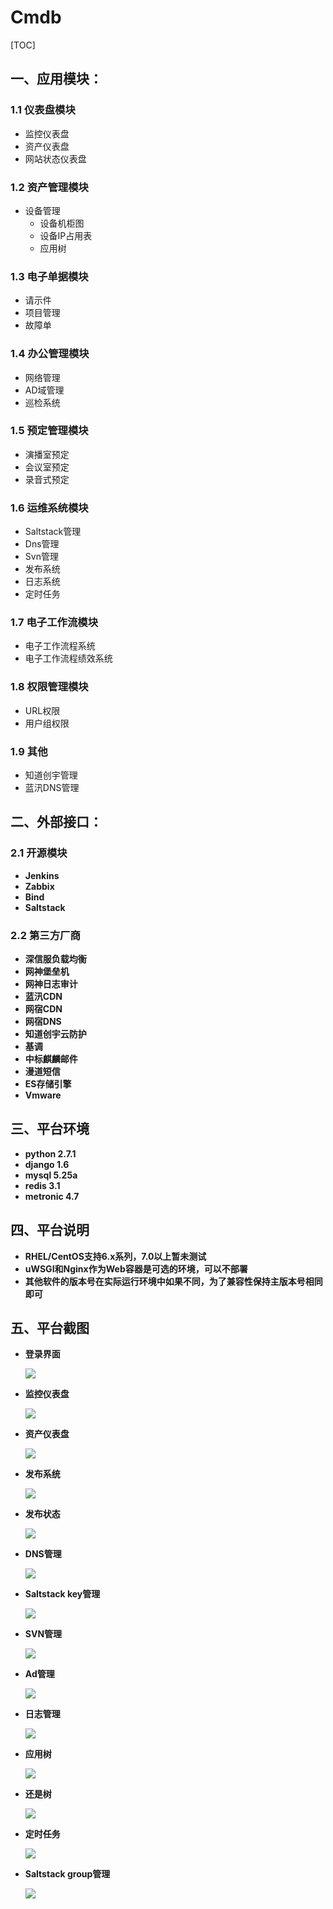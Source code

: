 # Cmdb

[TOC]

## 一、应用模块：

### 1.1 仪表盘模块

* 监控仪表盘
* 资产仪表盘
* 网站状态仪表盘

### 1.2 资产管理模块

* 设备管理
    * 设备机柜图
    * 设备IP占用表
    * 应用树

### 1.3 电子单据模块

* 请示件
* 项目管理
* 故障单

### 1.4 办公管理模块

* 网络管理
* AD域管理
* 巡检系统

### 1.5 预定管理模块

* 演播室预定
* 会议室预定
* 录音式预定

### 1.6 运维系统模块

* Saltstack管理
* Dns管理
* Svn管理
* 发布系统
* 日志系统
* 定时任务

### 1.7 电子工作流模块

* 电子工作流程系统
* 电子工作流程绩效系统

### 1.8 权限管理模块

* URL权限
* 用户组权限

### 1.9 其他

* 知道创宇管理
* 蓝汛DNS管理

## 二、外部接口：

### 2.1 开源模块
* **Jenkins**
* **Zabbix**
* **Bind**
* **Saltstack**

### 2.2 第三方厂商
* **深信服负载均衡**
* **网神堡垒机**
* **网神日志审计**
* **蓝汛CDN**
* **网宿CDN**
* **网宿DNS**
* **知道创宇云防护**
* **基调**
* **中标麒麟邮件**
* **漫道短信**
* **ES存储引擎**
* **Vmware**


## 三、平台环境

* **python 2.7.1**
* **django 1.6**
* **mysql 5.25a** 
* **redis 3.1**
* **metronic 4.7**

## 四、平台说明

* **RHEL/CentOS支持6.x系列，7.0以上暂未测试**
* **uWSGI和Nginx作为Web容器是可选的环境，可以不部署**
* **其他软件的版本号在实际运行环境中如果不同，为了兼容性保持主版本号相同即可**

## 五、平台截图

* **登录界面**

    ![](http://upload-images.jianshu.io/upload_images/6358192-a293edd2119cfe1f.png?imageMogr2/auto-orient/strip%7CimageView2/2/w/1240)

* **监控仪表盘**

    ![](http://upload-images.jianshu.io/upload_images/6358192-822d259067131aab.png?imageMogr2/auto-orient/strip%7CimageView2/2/w/1240)

* **资产仪表盘**

    ![](http://upload-images.jianshu.io/upload_images/6358192-d88af1a3991eaee2.png?imageMogr2/auto-orient/strip%7CimageView2/2/w/1240)

* **发布系统**

    ![](http://upload-images.jianshu.io/upload_images/6358192-9488bdcc69cf5993.png?imageMogr2/auto-orient/strip%7CimageView2/2/w/1240)

* **发布状态**

    ![](http://upload-images.jianshu.io/upload_images/6358192-60a750aafbc72ae5.png?imageMogr2/auto-orient/strip%7CimageView2/2/w/1240)

* **DNS管理**

    ![](http://upload-images.jianshu.io/upload_images/6358192-4d8d7999ea111a93.png?imageMogr2/auto-orient/strip%7CimageView2/2/w/1240)

* **Saltstack key管理**

    ![](http://upload-images.jianshu.io/upload_images/6358192-d63b1d75e27ed452.png?imageMogr2/auto-orient/strip%7CimageView2/2/w/1240)

* **SVN管理**

    ![](http://upload-images.jianshu.io/upload_images/6358192-2b35744c43372a2b.png?imageMogr2/auto-orient/strip%7CimageView2/2/w/1240)

* **Ad管理**

    ![](http://upload-images.jianshu.io/upload_images/6358192-0f8ab1c0295c2da5.png?imageMogr2/auto-orient/strip%7CimageView2/2/w/1240)

* **日志管理**

    ![](http://upload-images.jianshu.io/upload_images/6358192-413fc3fcb9218906.png?imageMogr2/auto-orient/strip%7CimageView2/2/w/1240)

* **应用树**

    ![](http://upload-images.jianshu.io/upload_images/6358192-aec947991b1fdd34.png?imageMogr2/auto-orient/strip%7CimageView2/2/w/1240)

* **还是树**

    ![](http://upload-images.jianshu.io/upload_images/6358192-299c573defdd2609.png?imageMogr2/auto-orient/strip%7CimageView2/2/w/1240)

* **定时任务**

    ![](http://upload-images.jianshu.io/upload_images/6358192-aa11ff8fc647c11f.png?imageMogr2/auto-orient/strip%7CimageView2/2/w/1240)

* **Saltstack group管理**

    ![](http://upload-images.jianshu.io/upload_images/6358192-8a31be82b85af1a0.png?imageMogr2/auto-orient/strip%7CimageView2/2/w/1240)


